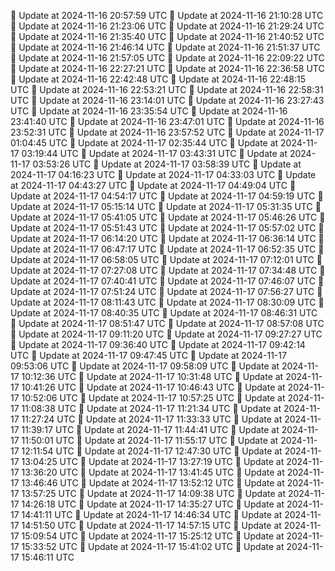 🔄 Update at 2024-11-16 20:57:59 UTC
🔄 Update at 2024-11-16 21:10:28 UTC
🔄 Update at 2024-11-16 21:23:06 UTC
🔄 Update at 2024-11-16 21:29:24 UTC
🔄 Update at 2024-11-16 21:35:40 UTC
🔄 Update at 2024-11-16 21:40:52 UTC
🔄 Update at 2024-11-16 21:46:14 UTC
🔄 Update at 2024-11-16 21:51:37 UTC
🔄 Update at 2024-11-16 21:57:05 UTC
🔄 Update at 2024-11-16 22:09:22 UTC
🔄 Update at 2024-11-16 22:27:21 UTC
🔄 Update at 2024-11-16 22:36:58 UTC
🔄 Update at 2024-11-16 22:42:48 UTC
🔄 Update at 2024-11-16 22:48:15 UTC
🔄 Update at 2024-11-16 22:53:21 UTC
🔄 Update at 2024-11-16 22:58:31 UTC
🔄 Update at 2024-11-16 23:14:01 UTC
🔄 Update at 2024-11-16 23:27:43 UTC
🔄 Update at 2024-11-16 23:35:54 UTC
🔄 Update at 2024-11-16 23:41:40 UTC
🔄 Update at 2024-11-16 23:47:01 UTC
🔄 Update at 2024-11-16 23:52:31 UTC
🔄 Update at 2024-11-16 23:57:52 UTC
🔄 Update at 2024-11-17 01:04:45 UTC
🔄 Update at 2024-11-17 02:35:44 UTC
🔄 Update at 2024-11-17 03:19:44 UTC
🔄 Update at 2024-11-17 03:43:31 UTC
🔄 Update at 2024-11-17 03:53:26 UTC
🔄 Update at 2024-11-17 03:58:39 UTC
🔄 Update at 2024-11-17 04:16:23 UTC
🔄 Update at 2024-11-17 04:33:03 UTC
🔄 Update at 2024-11-17 04:43:27 UTC
🔄 Update at 2024-11-17 04:49:04 UTC
🔄 Update at 2024-11-17 04:54:17 UTC
🔄 Update at 2024-11-17 04:59:19 UTC
🔄 Update at 2024-11-17 05:15:14 UTC
🔄 Update at 2024-11-17 05:31:35 UTC
🔄 Update at 2024-11-17 05:41:05 UTC
🔄 Update at 2024-11-17 05:46:26 UTC
🔄 Update at 2024-11-17 05:51:43 UTC
🔄 Update at 2024-11-17 05:57:02 UTC
🔄 Update at 2024-11-17 06:14:20 UTC
🔄 Update at 2024-11-17 06:36:14 UTC
🔄 Update at 2024-11-17 06:47:17 UTC
🔄 Update at 2024-11-17 06:52:35 UTC
🔄 Update at 2024-11-17 06:58:05 UTC
🔄 Update at 2024-11-17 07:12:01 UTC
🔄 Update at 2024-11-17 07:27:08 UTC
🔄 Update at 2024-11-17 07:34:48 UTC
🔄 Update at 2024-11-17 07:40:41 UTC
🔄 Update at 2024-11-17 07:46:07 UTC
🔄 Update at 2024-11-17 07:51:24 UTC
🔄 Update at 2024-11-17 07:56:27 UTC
🔄 Update at 2024-11-17 08:11:43 UTC
🔄 Update at 2024-11-17 08:30:09 UTC
🔄 Update at 2024-11-17 08:40:35 UTC
🔄 Update at 2024-11-17 08:46:31 UTC
🔄 Update at 2024-11-17 08:51:47 UTC
🔄 Update at 2024-11-17 08:57:08 UTC
🔄 Update at 2024-11-17 09:11:20 UTC
🔄 Update at 2024-11-17 09:27:27 UTC
🔄 Update at 2024-11-17 09:36:40 UTC
🔄 Update at 2024-11-17 09:42:14 UTC
🔄 Update at 2024-11-17 09:47:45 UTC
🔄 Update at 2024-11-17 09:53:06 UTC
🔄 Update at 2024-11-17 09:58:09 UTC
🔄 Update at 2024-11-17 10:12:36 UTC
🔄 Update at 2024-11-17 10:31:48 UTC
🔄 Update at 2024-11-17 10:41:26 UTC
🔄 Update at 2024-11-17 10:46:43 UTC
🔄 Update at 2024-11-17 10:52:06 UTC
🔄 Update at 2024-11-17 10:57:25 UTC
🔄 Update at 2024-11-17 11:08:38 UTC
🔄 Update at 2024-11-17 11:21:34 UTC
🔄 Update at 2024-11-17 11:27:24 UTC
🔄 Update at 2024-11-17 11:33:33 UTC
🔄 Update at 2024-11-17 11:39:17 UTC
🔄 Update at 2024-11-17 11:44:41 UTC
🔄 Update at 2024-11-17 11:50:01 UTC
🔄 Update at 2024-11-17 11:55:17 UTC
🔄 Update at 2024-11-17 12:11:54 UTC
🔄 Update at 2024-11-17 12:47:30 UTC
🔄 Update at 2024-11-17 13:04:25 UTC
🔄 Update at 2024-11-17 13:27:19 UTC
🔄 Update at 2024-11-17 13:36:20 UTC
🔄 Update at 2024-11-17 13:41:45 UTC
🔄 Update at 2024-11-17 13:46:46 UTC
🔄 Update at 2024-11-17 13:52:12 UTC
🔄 Update at 2024-11-17 13:57:25 UTC
🔄 Update at 2024-11-17 14:09:38 UTC
🔄 Update at 2024-11-17 14:26:18 UTC
🔄 Update at 2024-11-17 14:35:27 UTC
🔄 Update at 2024-11-17 14:41:11 UTC
🔄 Update at 2024-11-17 14:46:34 UTC
🔄 Update at 2024-11-17 14:51:50 UTC
🔄 Update at 2024-11-17 14:57:15 UTC
🔄 Update at 2024-11-17 15:09:54 UTC
🔄 Update at 2024-11-17 15:25:12 UTC
🔄 Update at 2024-11-17 15:33:52 UTC
🔄 Update at 2024-11-17 15:41:02 UTC
🔄 Update at 2024-11-17 15:46:11 UTC
